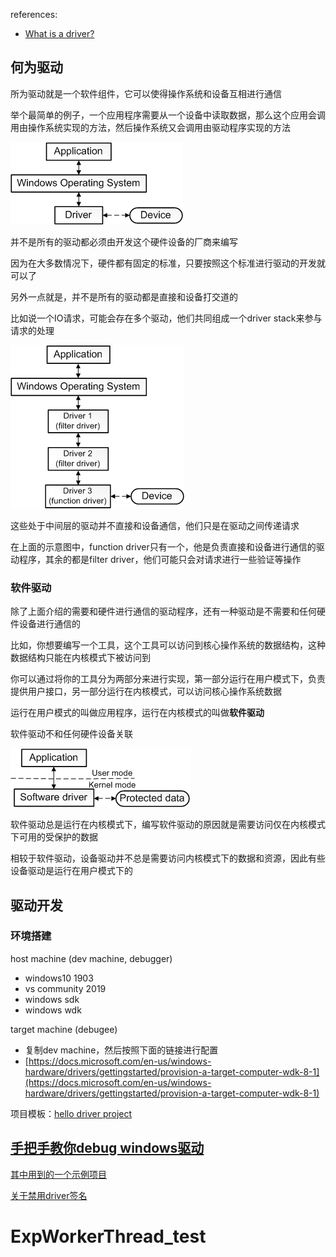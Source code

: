 references:

- [What is a driver?](https://docs.microsoft.com/en-us/windows-hardware/drivers/gettingstarted/what-is-a-driver-)

## 何为驱动

所为驱动就是一个软件组件，它可以使得操作系统和设备互相进行通信



举个最简单的例子，一个应用程序需要从一个设备中读取数据，那么这个应用会调用由操作系统实现的方法，然后操作系统又会调用由驱动程序实现的方法



![diagram that shows application, operating system, and driver.](README.assets/whatisadriver01-16587381781631.png)



并不是所有的驱动都必须由开发这个硬件设备的厂商来编写

因为在大多数情况下，硬件都有固定的标准，只要按照这个标准进行驱动的开发就可以了

另外一点就是，并不是所有的驱动都是直接和设备打交道的

比如说一个IO请求，可能会存在多个驱动，他们共同组成一个driver stack来参与请求的处理



![diagram that shows application, operating system, 3 drivers, and a device.](README.assets/whatisadriver02-16587381781642.png)



这些处于中间层的驱动并不直接和设备通信，他们只是在驱动之间传递请求



在上面的示意图中，function driver只有一个，他是负责直接和设备进行通信的驱动程序，其余的都是filter driver，他们可能只会对请求进行一些验证等操作



### 软件驱动

除了上面介绍的需要和硬件进行通信的驱动程序，还有一种驱动是不需要和任何硬件设备进行通信的



比如，你想要编写一个工具，这个工具可以访问到核心操作系统的数据结构，这种数据结构只能在内核模式下被访问到

你可以通过将你的工具分为两部分来进行实现，第一部分运行在用户模式下，负责提供用户接口，另一部分运行在内核模式，可以访问核心操作系统数据

运行在用户模式的叫做应用程序，运行在内核模式的叫做**软件驱动**

软件驱动不和任何硬件设备关联



![diagram that shows an application and a software driver.](README.assets/whatisadriver03-16587381781693.png)



软件驱动总是运行在内核模式下，编写软件驱动的原因就是需要访问仅在内核模式下可用的受保护的数据

相较于软件驱动，设备驱动并不总是需要访问内核模式下的数据和资源，因此有些设备驱动是运行在用户模式下的



## 驱动开发

### 环境搭建

host machine (dev machine, debugger)

- windows10 1903
- vs community 2019
- windows sdk
- windows wdk

target machine (debugee)

- 复制dev machine，然后按照下面的链接进行配置
- [https://docs.microsoft.com/en-us/windows-hardware/drivers/gettingstarted/provision-a-target-computer-wdk-8-1](https://docs.microsoft.com/en-us/windows-hardware/drivers/gettingstarted/provision-a-target-computer-wdk-8-1)

项目模板：[hello driver project](https://github.com/wqreytuk/windows_driver/tree/main/HelloDriverProject)

## [手把手教你debug windows驱动](https://docs.microsoft.com/en-us/windows-hardware/drivers/debugger/debug-universal-drivers---step-by-step-lab--echo-kernel-mode-#connectto)

[其中用到的一个示例项目](https://github.com/wqreytuk/windows_driver/tree/main/EchoKmdf)

[关于禁用driver签名](https://docs.microsoft.com/en-us/answers/questions/127698/disable-driver-signing-on-azure-windows-10-vm.html)
# ExpWorkerThread_test
